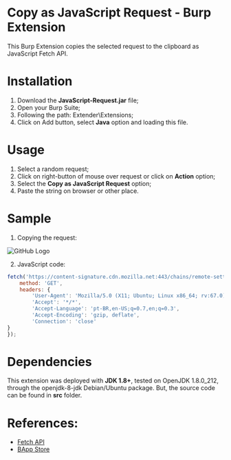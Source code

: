 # Copy as JavaScript Request - Burp Extension

This Burp Extension copies the selected request to the clipboard as JavaScript Fetch API.

# Installation

1. Download the **JavaScript-Request.jar** file;
2. Open your Burp Suite;
3. Following the path: Extender\Extensions;
4. Click on Add button, select **Java** option and loading this file.

# Usage

1. Select a random request;
2. Click on right-button of mouse over request or click on **Action** option;
3. Select the **Copy as JavaScript Request** option;
4. Paste the string on browser or other place.

# Sample

1. Copying the request:

![GitHub Logo](/images/sample.png)

2. JavaScript code:

```javascript
fetch('https://content-signature.cdn.mozilla.net:443/chains/remote-settings.content-signature.mozilla.org-20190729.prod.chain',{
    method: 'GET',
    headers: {
        'User-Agent': 'Mozilla/5.0 (X11; Ubuntu; Linux x86_64; rv:67.0) Gecko/20100101 Firefox/67.0', 
        'Accept': '*/*', 
        'Accept-Language': 'pt-BR,en-US;q=0.7,en;q=0.3', 
        'Accept-Encoding': 'gzip, deflate', 
        'Connection': 'close'    
}
});
```

# Dependencies

This extension was deployed with **JDK 1.8+**, tested on OpenJDK 1.8.0_212, through the openjdk-8-jdk Debian/Ubuntu package. But, the source code can be found in **src** folder.

# References:

* [Fetch API](https://developer.mozilla.org/en-US/docs/Web/API/Fetch_API)
* [BApp Store](https://portswigger.net/bappstore)
